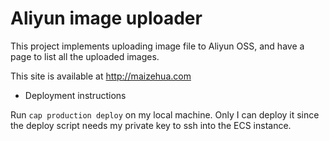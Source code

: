 # Aliyun image uploader

This project implements uploading image file to Aliyun OSS, and have a page to list all the uploaded images.

This site is available at http://maizehua.com


* Deployment instructions

Run `cap production deploy` on my local machine. Only I can deploy it since the deploy script needs my private key to ssh into the ECS instance.

